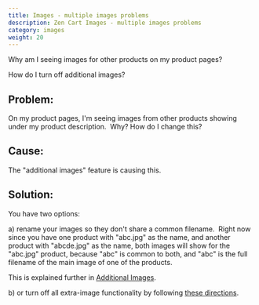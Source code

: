 ```yaml
---
title: Images - multiple images problems 
description: Zen Cart Images - multiple images problems 
category: images 
weight: 20
---
```

Why am I seeing images for other products on my product pages?

How do I turn off additional images? 

## Problem:

On my product pages, I'm seeing images from other products showing under my product description.  Why? How do I change this?  

## Cause:

The "additional images" feature is causing this.  

## Solution:

You have two options:  

a) rename your images so they don't share a common filename.  Right now since you have one product with "abc.jpg" as the name, and another product with "abcde.jpg" as the name, both images will show for the "abc.jpg" product, because "abc" is common to both, and "abc" is the full filename of the main image of one of the products.   

This is explained further in [Additional Images](/user/images/adding_multiple_images_to_a_product/). 

b) or turn off all extra-image functionality by following 
[these directions](/user/images/turning_off_additional_images/). 

